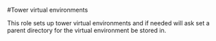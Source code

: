 #Tower virtual environments

This role sets up tower virtual environments and if needed will ask set a parent directory for the virtual environment be stored in.
